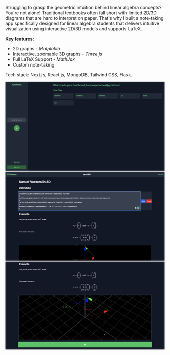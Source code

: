 Struggling to grasp the geometric intuition behind linear algebra concepts? You're not alone! Traditional textbooks often fall short with limited 2D/3D diagrams that are hard to interpret on paper. That's why I built a note-taking app specifically designed for linear algebra students that delivers intuitive visualization using interactive 2D/3D models and supports LaTeX. 

**Key features:**
- 2D graphs - _Matplotlib_
- Interactive, zoomable 3D graphs - _Three.js_
- Full LaTeX Support - _MathJax_
- Custom note-taking

Tech stack: Next.js, React.js, MongoDB, Tailwind CSS, Flask. 

![alt text](https://github.com/Johannestampere/136Notes/blob/main/app/demo/2.png?raw=true)
![alt text](https://github.com/Johannestampere/136Notes/blob/main/app/demo/3.png?raw=true)
![alt text](https://github.com/Johannestampere/136Notes/blob/main/app/demo/4.png?raw=true)
